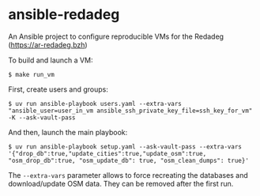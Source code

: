 # ansible-redadeg

An Ansible project to configure reproducible VMs for the Redadeg (https://ar-redadeg.bzh)

To build and launch a VM:

```
$ make run_vm
```

First, create users and groups:

```
$ uv run ansible-playbook users.yaml --extra-vars "ansible_user=user_in_vm ansible_ssh_private_key_file=ssh_key_for_vm" -K --ask-vault-pass
```

And then, launch the main playbook:

```
$ uv run ansible-playbook setup.yaml --ask-vault-pass --extra-vars '{"drop_db":true,"update_cities":true,"update_osm":true, "osm_drop_db":true, "osm_update_db": true, "osm_clean_dumps": true}'
```

The `--extra-vars` parameter allows to force recreating the databases and download/update OSM data. They can be removed after the first run.
